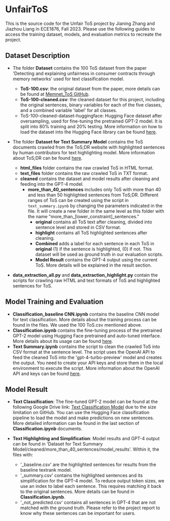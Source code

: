 # UnfairToS

This is the source code for the Unfair ToS project by Jianing Zhang and Jiazhou Liang in ECE1876, Fall 2023. Please use the following guides to access the training dataset, models, and evaluation metrics to recreate the project.

## Dataset Description

- The folder **Dataset** contains the 100 ToS dataset from the paper 'Detecting and explaining unfairness in consumer contracts through memory networks' used for text classification model.
    - **ToS-100.csv**: the original dataset from the paper, more details can be found at [Memnet_ToS GitHub](https://github.com/federicoruggeri/Memnet_ToS).
    - **ToS-100-cleaned.csv**: the cleaned dataset for this project, including the original sentences, binary variables for each of the five classes, and a combined variable 'label' for all classes.
    - ToS-100-cleaned-dataset-huggingface: Hugging Face dataset after oversampling, used for fine-tuning the pretrained GPT-2 model. It is split into 80% training and 20% testing. More information on how to load the dataset into the Hugging Face library can be found [here](https://huggingface.co/docs/datasets/loading).

- The folder **Dataset for Text Summary Model** contains the ToS documents crawled from the ToS;DR website with highlighted sentences by human contributors for text highlighting model. More information about ToS;DR can be found [here](https://tosdr.org/).
    - **html_files** folder contains the raw crawled ToS in HTML format.
    - **text_files** folder contains the raw crawled ToS in TXT format.
    - **cleaned** contains the dataset and model results after cleaning and feeding into the GPT-4 model.
        - **more_than_40_sentences** includes only ToS with more than 40 and less than 50 highlighted sentences from ToS;DR. Different ranges of ToS can be created using the script in `text_summary.ipynb` by changing the parameters indicated in the file. It will create a new folder in the same level as this folder with the name "more_than_[lower_constraint]_sentences."
            - **original** contains all ToS text after cleaning, divided into sentence level and stored in CSV format.
            - **highlight** contains all ToS highlighted sentences after cleaning.
            - **Combined** adds a label for each sentence in each ToS in **original** (1) if the sentence is highlighted, (0) if not. This dataset will be used as ground truth in our evaluation scripts.
            - **Model Result** contains the GPT-4 output using the current ToS. More details will be explained in the result section.
- **data_extraction_all.py** and **data_extraction_highlight.py** contain the scripts for crawling raw HTML and text formats of ToS and highlighted sentences for ToS.

## Model Training and Evaluation
- **Classification_baseline CNN.ipynb** contains the baseline CNN model for text classification. More details about the training process can be found in the files. We used the 100 ToS.csv mentioned above.
- **Classification.ipynb** contains the fine-tuning process of the pretrained GPT-2 model using Hugging Face pretrained and auto-tuned interface. More details about its usage can be found [here](https://huggingface.co/docs/transformers/training).
- **Text Summary.ipynb** contains the script to clean the crawled ToS into CSV format at the sentence level. The script uses the OpenAI API to feed the cleaned ToS into the 'gpt-4-turbo-preview' model and creates the output. You need to create your API keys and store them in the local environment to execute the script. More information about the OpenAI API and keys can be found [here](https://openai.com/blog/openai-api).

## Model Result
- **Text Classification**: The fine-tuned GPT-2 model can be found at the following Google Drive link: [Text Classification Model](https://drive.google.com/drive/folders/1xcUodUCSwTzF89c44PKiEGEFEwFR8--i?usp=sharing) due to the size limitation on GitHub. You can use the Hugging Face classification pipeline to load the model and make predictions on new sentences. More detailed information can be found in the last section of **Classification.ipynb** documents.

- **Text Highlighting and Simplification**: Model results and GPT-4 output can be found in 'Dataset for Text Summary Model/cleaned/more_than_40_sentences/model_results'. Within it, the files with:
    - '_baseline.csv' are the highlighted sentences for results from the baseline textrank model.
    - '_summary.csv' contains the highlighted sentences and its simplification for the GPT-4 model. To reduce output token sizes, we use an index to label each sentence. This requires matching it back to the original sentences. More details can be found in **Classification.ipynb**.
    - '_not_predicted.csv' contains all sentences in GPT-4 that are not matched with the ground truth. Please refer to the project report to know why these sentences can be important for users.




        